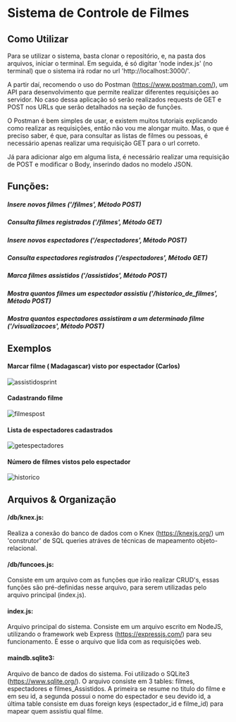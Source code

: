 # Sistema de Controle de Filmes
## Como Utilizar
Para se utilizar o sistema, basta clonar o repositório, e, na pasta dos arquivos, iniciar o terminal. Em seguida, é só digitar 'node index.js' (no terminal) que o sistema irá rodar no url 'http://localhost:3000/'.

A partir daí, recomendo o uso do Postman (https://www.postman.com/), um API para desenvolvimento que permite realizar diferentes requisições ao servidor. No caso dessa aplicação só serão realizados requests de GET e POST nos URLs que serão detalhados na seção de funções.

O Postman é bem simples de usar, e existem muitos tutoriais explicando como realizar as requisições, então não vou me alongar muito. Mas, o que é preciso saber, é que, para consultar as listas de filmes ou pessoas, é necessário apenas realizar uma requisição GET para o url correto. 

Já para adicionar algo em alguma lista, é necessário realizar uma requisição de POST e modificar o Body, inserindo dados no modelo JSON.  

## Funções: 
##### Insere novos filmes ('/filmes', Método POST)

##### Consulta filmes registrados ('/filmes', Método GET)


##### Insere novos espectadores ('/espectadores', Método POST)

##### Consulta espectadores registrados ('/espectadores', Método GET)


##### Marca filmes assistidos ('/assistidos', Método POST)


##### Mostra quantos filmes um espectador assistiu ('/historico_de_filmes', Método POST)

##### Mostra quantos espectadores assistiram a um determinado filme ('/visualizacoes', Método POST)

## Exemplos
#### Marcar filme ( Madagascar) visto por espectador (Carlos)
![assistidosprint](https://user-images.githubusercontent.com/78513841/127073033-4f60166b-2fca-40c6-8076-85409cc2cdeb.png)

#### Cadastrando filme
![filmespost](https://user-images.githubusercontent.com/78513841/127073034-2fbeef97-1929-4eb2-b5d3-f09d0dc359c4.png)

#### Lista de espectadores cadastrados
![getespectadores](https://user-images.githubusercontent.com/78513841/127073035-ae825550-a330-41d9-93f8-ea90942bf7bf.png)

#### Número de filmes vistos pelo espectador
![historico](https://user-images.githubusercontent.com/78513841/127073037-fa88ab27-c5bf-43b1-a056-f1518fb568da.png)



## Arquivos & Organização
#### /db/knex.js:
Realiza a conexão do banco de dados com o Knex (https://knexjs.org/) um 'construtor' de SQL queries atráves de técnicas de mapeamento objeto-relacional.

#### /db/funcoes.js:
Consiste em um arquivo com as funções que irão realizar CRUD's, essas funções são pré-definidas nesse arquivo, para serem utilizadas pelo arquivo principal (index.js).

#### index.js:
Arquivo principal do sistema. Consiste em um arquivo escrito em NodeJS, utilizando o framework web Express (https://expressjs.com/) para seu funcionamento. É esse o arquivo que lida com as requisições web.

#### maindb.sqlite3:
Arquivo de banco de dados do sistema. Foi utilizado o SQLite3 (https://www.sqlite.org/). O arquivo consiste em 3 tables: filmes, espectadores e filmes_Assistidos. A primeira se resume no titulo do filme e em seu id, a segunda possui o nome do espectador e seu devido id, a última table consiste em duas foreign keys (espectador_id e filme_id) para mapear quem assistiu qual filme. 
